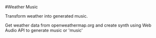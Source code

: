 #Weather Music

Transform weather into generated music.

Get weather data from openweathermap.org and create synth using Web Audio API to generate music or 'music'